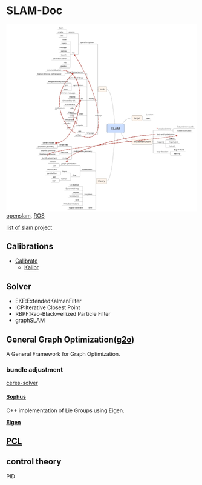 # SLAM-Doc

![mindMapping.jpg](mindMapping.jpg "author: https://www.zhihu.com/people/ding-wen-dong-62/activities")
[openslam](https://openslam-org.github.io/), [ROS](https://wiki.ros.org/)

[list of slam project](./slamRespository.md)

## Calibrations

* [Calibrate](calibrate.md)
  * [Kalibr](kalibr.md)
  
## Solver
* EKF:ExtendedKalmanFilter
* ICP:Iterative Closest Point
* RBPF:Rao-Blackwellized Particle Filter 
* graphSLAM
 
## General Graph Optimization([g2o](https://github.com/RainerKuemmerle/g2o))
A General Framework for Graph Optimization.

### bundle adjustment
[ceres-solver](http://www.ceres-solver.org/)

#### [Sophus](https://github.com/strasdat/Sophus)

C++ implementation of Lie Groups using Eigen.

**[Eigen](http://eigen.tuxfamily.org)**

## [PCL](http://pointclouds.org/)

## control theory

PID
